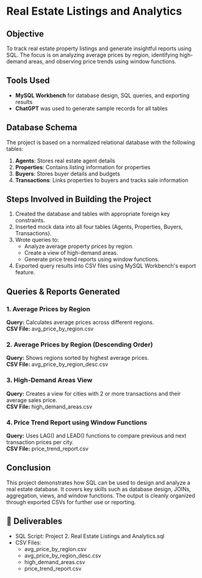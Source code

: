 # Real Estate Listings and Analytics

## Objective
To track real estate property listings and generate insightful reports using SQL. The focus is on analyzing average prices by region, identifying high-demand areas, and observing price trends using window functions.

## Tools Used
- **MySQL Workbench** for database design, SQL queries, and exporting results
- **ChatGPT** was used to generate sample records for all tables

## Database Schema

The project is based on a normalized relational database with the following tables:

1. **Agents**: Stores real estate agent details
2. **Properties**: Contains listing information for properties
3. **Buyers**: Stores buyer details and budgets
4. **Transactions**: Links properties to buyers and tracks sale information

## Steps Involved in Building the Project

1. Created the database and tables with appropriate foreign key constraints.
2. Inserted mock data into all four tables (Agents, Properties, Buyers, Transactions).
3. Wrote queries to:
   - Analyze average property prices by region.
   - Create a view of high-demand areas.
   - Generate price trend reports using window functions.
4. Exported query results into CSV files using MySQL Workbench's export feature.

## Queries & Reports Generated

### 1. Average Prices by Region  
**Query:** Calculates average prices across different regions.  
**CSV File:** avg_price_by_region.csv

### 2. Average Prices by Region (Descending Order)  
**Query:** Shows regions sorted by highest average prices.  
**CSV File:** avg_price_by_region_desc.csv

### 3. High-Demand Areas View  
**Query:** Creates a view for cities with 2 or more transactions and their average sales price.  
**CSV File:** high_demand_areas.csv

### 4. Price Trend Report using Window Functions  
**Query:** Uses LAG() and LEAD() functions to compare previous and next transaction prices per city.  
**CSV File:** price_trend_report.csv

## Conclusion

This project demonstrates how SQL can be used to design and analyze a real estate database. It covers key skills such as database design, JOINs, aggregation, views, and window functions. The output is cleanly organized through exported CSVs for further use or reporting.

## 📁 Deliverables

- SQL Script: Project 2. Real Estate Listings and Analytics.sql
- CSV Files:
  - avg_price_by_region.csv
  - avg_price_by_region_desc.csv
  - high_demand_areas.csv
  - price_trend_report.csv
